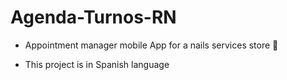 # Agenda-Turnos-RN
- Appointment manager mobile App for a nails services store 💅

-  This project is in Spanish language
